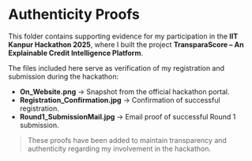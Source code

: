 # Authenticity Proofs  

This folder contains supporting evidence for my participation in the **IIT Kanpur Hackathon 2025**, where I built the project **TransparaScore – An Explainable Credit Intelligence Platform**.  

The files included here serve as verification of my registration and submission during the hackathon:  

- **On_Website.png** → Snapshot from the official hackathon portal.  
- **Registration_Confirmation.jpg** → Confirmation of successful registration.  
- **Round1_SubmissionMail.jpg** → Email proof of successful Round 1 submission.  

> These proofs have been added to maintain transparency and authenticity regarding my involvement in the hackathon.  
